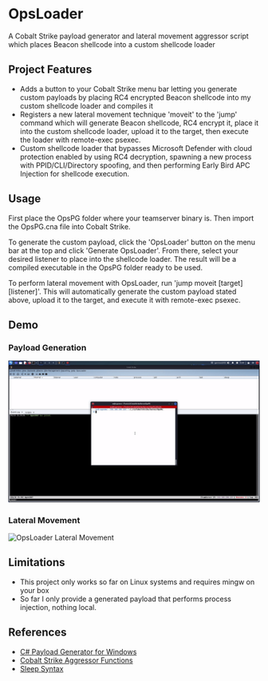 # OpsLoader
A Cobalt Strike payload generator and lateral movement aggressor script which places Beacon shellcode into a custom shellcode loader

## Project Features
* Adds a button to your Cobalt Strike menu bar letting you generate custom payloads by placing RC4 encrypted Beacon shellcode into my custom shellcode loader and compiles it
* Registers a new lateral movement technique 'moveit' to the 'jump' command which will generate Beacon shellcode, RC4 encrypt it, place it into the custom shellcode loader, upload it to the target, then execute the loader with remote-exec psexec.
* Custom shellcode loader that bypasses Microsoft Defender with cloud protection enabled by using RC4 decryption, spawning a new process with PPID/CLI/Directory spoofing, and then performing Early Bird APC Injection for shellcode execution.

## Usage
First place the OpsPG folder where your teamserver binary is. Then import the OpsPG.cna file into Cobalt Strike.

To generate the custom payload, click the 'OpsLoader' button on the menu bar at the top and click 'Generate OpsLoader'. From there, select your desired listener to place into the shellcode loader. The result will be a compiled executable in the OpsPG folder ready to be used.

To perform lateral movement with OpsLoader, run 'jump moveit [target] [listener]'.  This will automatically generate the custom payload stated above, upload it to the target, and execute it with remote-exec psexec.

## Demo

### Payload Generation
![OpsLoader Generation](demos/generate.gif)

### Lateral Movement
![OpsLoader Lateral Movement](demos/movement.gif)

## Limitations
* This project only works so far on Linux systems and requires mingw on your box
* So far I only provide a generated payload that performs process injection, nothing local.

## References
* [C# Payload Generator for Windows](https://github.com/Workingdaturah/Payload-Generator)
* [Cobalt Strike Aggressor Functions](https://hstechdocs.helpsystems.com/manuals/cobaltstrike/current/userguide/content/topics_aggressor-scripts/as-resources_functions.htm)
* [Sleep Syntax](http://sleep.dashnine.org/manual/)